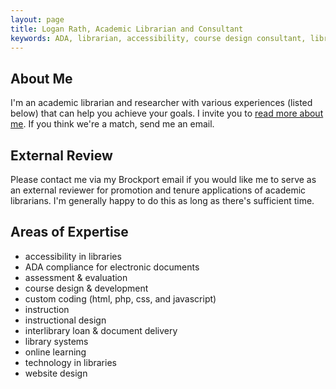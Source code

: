 ```yaml
---
layout: page
title: Logan Rath, Academic Librarian and Consultant
keywords: ADA, librarian, accessibility, course design consultant, library web design consultant, library technology, consultant, interlibrary loan consultant, interlibrary loan librarian
---
```

About Me
---
I'm an academic librarian and researcher with various experiences (listed below) that can help you achieve your goals. I invite you to [read more about me](/about/). If you think we're a match, send me an email.

External Review
---
Please contact me via my Brockport email if you would like me to serve as an external reviewer for promotion and tenure applications of academic librarians. I'm generally happy to do this as long as there's sufficient time.


Areas of Expertise
---
* accessibility in libraries
* ADA compliance for electronic documents
* assessment &amp; evaluation
* course design &amp; development
* custom coding (html, php, css, and javascript)
* instruction
* instructional design
* interlibrary loan &amp; document delivery
* library systems
* online learning
* technology in libraries
* website design
